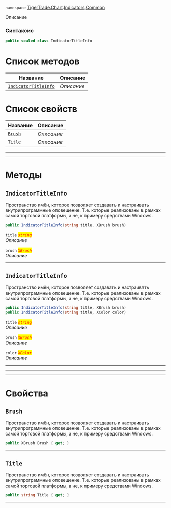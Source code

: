 
`namespace` [TigerTrade.Chart](../../../TigerTrade.Chart.md).[Indicators](../../../TigerTrade.Chart/Indicators.md).[Common](../../../TigerTrade.Chart/Indicators/Common.md)


Описание

### Синтаксис
```csharp
public sealed class IndicatorTitleInfo
```


# Список методов
| Название | Описание |
| --- | --- |
| [`IndicatorTitleInfo`](#method-indicatortitleinfo) | *Описание* |

# Список свойств
| Название | Описание |
| --- | --- |
| [`Brush`](#property-brush) | *Описание* |
| [`Title`](#property-title) | *Описание* |





***  
***  
# Методы

## `IndicatorTitleInfo`<a href="method-indicatortitleinfo" id="method-indicatortitleinfo"></a>
Пространство имён, которое позволяет создавать и настраивать внутрипрограммные оповещение. Т.е. которые реализованы в рамках самой торговой платформы, а не, к примеру средствами Windows.

```csharp
public IndicatorTitleInfo(string title, XBrush brush)
```

`title` <mark style="color:red;">*`string`*</mark>  
 *Описание*  

`brush` <mark style="color:red;">*`XBrush`*</mark>  
 *Описание*  


***  

## `IndicatorTitleInfo`<a href="method-indicatortitleinfo" id="method-indicatortitleinfo"></a>
Пространство имён, которое позволяет создавать и настраивать внутрипрограммные оповещение. Т.е. которые реализованы в рамках самой торговой платформы, а не, к примеру средствами Windows.

```csharp
public IndicatorTitleInfo(string title, XBrush brush)
public IndicatorTitleInfo(string title, XColor color)
```

`title` <mark style="color:red;">*`string`*</mark>  
 *Описание*  

`brush` <mark style="color:red;">*`XBrush`*</mark>  
 *Описание*  

`color` <mark style="color:red;">*`XColor`*</mark>  
 *Описание*  


***  
***  
 ***  
# Свойства

## `Brush`<a href="property-brush" id="property-brush"></a>
Пространство имён, которое позволяет создавать и настраивать внутрипрограммные оповещение. Т.е. которые реализованы в рамках самой торговой платформы, а не, к примеру средствами Windows.

```csharp
public XBrush Brush { get; }
```  
***

## `Title`<a href="property-title" id="property-title"></a>
Пространство имён, которое позволяет создавать и настраивать внутрипрограммные оповещение. Т.е. которые реализованы в рамках самой торговой платформы, а не, к примеру средствами Windows.

```csharp
public string Title { get; }
```  
***

